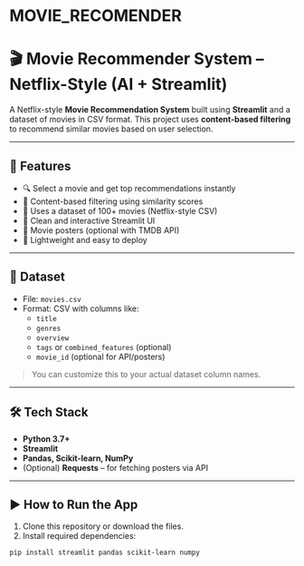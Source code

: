 # MOVIE_RECOMENDER
# 🎬 Movie Recommender System – Netflix-Style (AI + Streamlit)

A Netflix-style **Movie Recommendation System** built using **Streamlit** and a dataset of movies in CSV format. This project uses **content-based filtering** to recommend similar movies based on user selection.

---

## 📌 Features

- 🔍 Select a movie and get top recommendations instantly
- 🧠 Content-based filtering using similarity scores
- 📄 Uses a dataset of 100+ movies (Netflix-style CSV)
- 🎨 Clean and interactive Streamlit UI
- 📸 Movie posters (optional with TMDB API)
- 💾 Lightweight and easy to deploy

---

## 📂 Dataset

- File: `movies.csv`
- Format: CSV with columns like:
  - `title`
  - `genres`
  - `overview`
  - `tags` or `combined_features` (optional)
  - `movie_id` (optional for API/posters)

> You can customize this to your actual dataset column names.

---

## 🛠️ Tech Stack

- **Python 3.7+**
- **Streamlit**
- **Pandas, Scikit-learn, NumPy**
- (Optional) **Requests** – for fetching posters via API

---

## ▶️ How to Run the App

1. Clone this repository or download the files.
2. Install required dependencies:

```bash
pip install streamlit pandas scikit-learn numpy
